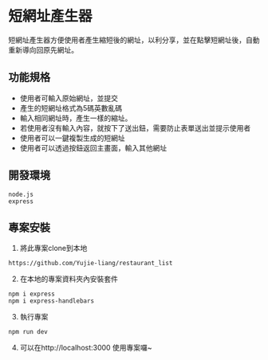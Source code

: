 短網址產生器
===
短網址產生器方便使用者產生縮短後的網址，以利分享，並在點擊短網址後，自動重新導向回原先網址。  
## 功能規格
- 使用者可輸入原始網址，並提交
- 產生的短網址格式為5碼英數亂碼
- 輸入相同網址時，產生一樣的縮址。
- 若使用者沒有輸入內容，就按下了送出鈕，需要防止表單送出並提示使用者
- 使用者可以一鍵複製生成的短網址
- 使用者可以透過按鈕返回主畫面，輸入其他網址

## 開發環境
```
node.js
express
```
## 專案安裝
1. 將此專案clone到本地
  ```
  https://github.com/Yujie-liang/restaurant_list
  ```
2. 在本地的專案資料夾內安裝套件
  ```
  npm i express
  npm i express-handlebars
  ```
3. 執行專案
  ```
  npm run dev
  ```
4. 可以在http://localhost:3000 使用專案囉~
